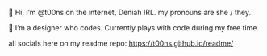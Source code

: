 👋 Hi, I’m @t00ns on the internet, Deniah IRL.
     my pronouns are she / they.
     
👀 I’m a designer who codes. Currently plays with code during my free time.

all socials here on my readme repo: https://t00ns.github.io/readme/

<!---
t00ns/t00ns is a ✨ special ✨ repository because its `README.md` (this file) appears on your GitHub profile.
You can click the Preview link to take a look at your changes.
--->

